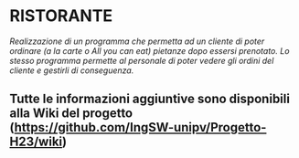 # RISTORANTE
_Realizzazione di un programma che permetta ad un cliente di poter ordinare (a la carte o All you can eat) pietanze dopo essersi prenotato.
Lo stesso programma permette al personale di poter vedere gli ordini del cliente e gestirli di conseguenza._
## Tutte le informazioni aggiuntive sono disponibili alla Wiki del progetto (https://github.com/IngSW-unipv/Progetto-H23/wiki)
